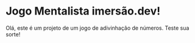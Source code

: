 # Jogo Mentalista imersão.dev!
Olá, este é um projeto de um jogo de adivinhação de números.
Teste sua sorte!
